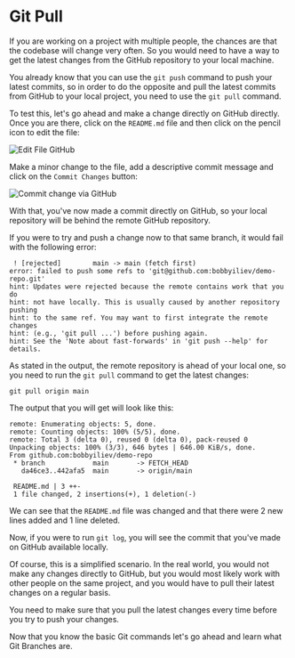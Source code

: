 # Git Pull

If you are working on a project with multiple people, the chances are that the codebase will change very often. So you would need to have a way to get the latest changes from the GitHub repository to your local machine. 

You already know that you can use the `git push` command to push your latest commits, so in order to do the opposite and pull the latest commits from GitHub to your local project, you need to use the `git pull` command.

To test this, let's go ahead and make a change directly on GitHub directly. Once you are there, click on the `README.md` file and then click on the pencil icon to edit the file:

![Edit File GitHub](https://user-images.githubusercontent.com/21223421/111460030-2688bd00-8724-11eb-9569-d6327847b443.png)

Make a minor change to the file, add a descriptive commit message and click on the `Commit Changes` button:

![Commit change via GitHub](https://user-images.githubusercontent.com/21223421/111460194-5afc7900-8724-11eb-9c43-a8952961fca8.png)

With that, you've now made a commit directly on GitHub, so your local repository will be behind the remote GitHub repository.

If you were to try and push a change now to that same branch, it would fail with the following error:

```
 ! [rejected]        main -> main (fetch first)
error: failed to push some refs to 'git@github.com:bobbyiliev/demo-repo.git'
hint: Updates were rejected because the remote contains work that you do
hint: not have locally. This is usually caused by another repository pushing
hint: to the same ref. You may want to first integrate the remote changes
hint: (e.g., 'git pull ...') before pushing again.
hint: See the 'Note about fast-forwards' in 'git push --help' for details.
```

As stated in the output, the remote repository is ahead of your local one, so you need to run the `git pull` command to get the latest changes:

```
git pull origin main
```

The output that you will get will look like this:

```
remote: Enumerating objects: 5, done.
remote: Counting objects: 100% (5/5), done.
remote: Total 3 (delta 0), reused 0 (delta 0), pack-reused 0
Unpacking objects: 100% (3/3), 646 bytes | 646.00 KiB/s, done.
From github.com:bobbyiliev/demo-repo
 * branch            main       -> FETCH_HEAD
   da46ce3..442afa5  main       -> origin/main

 README.md | 3 ++-
 1 file changed, 2 insertions(+), 1 deletion(-)
```

We can see that the `README.md` file was changed and that there were 2 new lines added and 1 line deleted.

Now, if you were to run `git log`, you will see the commit that you've made on GitHub available locally.

Of course, this is a simplified scenario. In the real world, you would not make any changes directly to GitHub, but you would most likely work with other people on the same project, and you would have to pull their latest changes on a regular basis.

You need to make sure that you pull the latest changes every time before you try to push your changes.

Now that you know the basic Git commands let's go ahead and learn what Git Branches are.